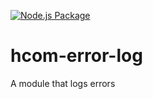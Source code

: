 [![Node.js Package](https://github.com/subnwa/hcom-error-log/actions/workflows/npm-publish.yml/badge.svg?event=status)](https://github.com/subnwa/hcom-error-log/actions/workflows/npm-publish.yml)
# hcom-error-log

A module that logs errors
